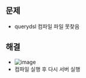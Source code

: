 ## 문제
- querydsl 컴파일 파일 못찾음

## 해결
- ![image](https://user-images.githubusercontent.com/61215550/219268482-8b23d6f2-4d57-4735-8cf3-1834a046c480.png)
- 컴파일 실행 후 다시 서버 실행
